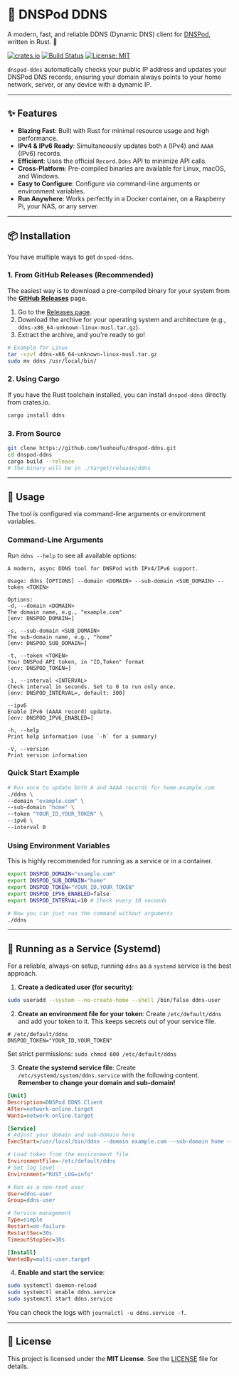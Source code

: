# 🚀 DNSPod DDNS

A modern, fast, and reliable DDNS (Dynamic DNS) client for [DNSPod](https://www.dnspod.cn/), written in Rust. 🦀

[![crates.io](https://img.shields.io/crates/v/ddns.svg)](https://crates.io/crates/ddns)
[![Build Status](https://github.com/luohoufu/dnspod-ddns/actions/workflows/ci.yml/badge.svg)](https://github.com/luohoufu/dnspod-ddns/actions/workflows/ci.yml)
[![License: MIT](https://img.shields.io/badge/License-MIT-yellow.svg)](https://opensource.org/licenses/MIT)

`dnspod-ddns` automatically checks your public IP address and updates your DNSPod DNS records, ensuring your domain always points to your home network, server, or any device with a dynamic IP.

---

## ✨ Features

- **Blazing Fast**: Built with Rust for minimal resource usage and high performance.
- **IPv4 & IPv6 Ready**: Simultaneously updates both `A` (IPv4) and `AAAA` (IPv6) records.
- **Efficient**: Uses the official `Record.Ddns` API to minimize API calls.
- **Cross-Platform**: Pre-compiled binaries are available for Linux, macOS, and Windows.
- **Easy to Configure**: Configure via command-line arguments or environment variables.
- **Run Anywhere**: Works perfectly in a Docker container, on a Raspberry Pi, your NAS, or any server.

---

## 📦 Installation

You have multiple ways to get `dnspod-ddns`.

### 1. From GitHub Releases (Recommended)

The easiest way is to download a pre-compiled binary for your system from the [**GitHub Releases**](https://github.com/luohoufu/dnspod-ddns/releases) page.

1. Go to the [Releases page](https://github.com/luohoufu/dnspod-ddns/releases).
2. Download the archive for your operating system and architecture (e.g., `ddns-x86_64-unknown-linux-musl.tar.gz`).
3. Extract the archive, and you're ready to go!

```bash
# Example for Linux
tar -xzvf ddns-x86_64-unknown-linux-musl.tar.gz
sudo mv ddns /usr/local/bin/
```

### 2. Using Cargo

If you have the Rust toolchain installed, you can install `dnspod-ddns` directly from crates.io.

```bash
cargo install ddns
```

### 3. From Source

```bash
git clone https://github.com/luohoufu/dnspod-ddns.git
cd dnspod-ddns
cargo build --release
# The binary will be in ./target/release/ddns
```

---

## 🚀 Usage

The tool is configured via command-line arguments or environment variables.

### Command-Line Arguments

Run `ddns --help` to see all available options:

```text
A modern, async DDNS tool for DNSPod with IPv4/IPv6 support.

Usage: ddns [OPTIONS] --domain <DOMAIN> --sub-domain <SUB_DOMAIN> --token <TOKEN>

Options:
-d, --domain <DOMAIN>
The domain name, e.g., "example.com"
[env: DNSPOD_DOMAIN=]

-s, --sub-domain <SUB_DOMAIN>
The sub-domain name, e.g., "home"
[env: DNSPOD_SUB_DOMAIN=]

-t, --token <TOKEN>
Your DNSPod API token, in "ID,Token" format
[env: DNSPOD_TOKEN=]

-i, --interval <INTERVAL>
Check interval in seconds. Set to 0 to run only once.
[env: DNSPOD_INTERVAL=, default: 300]

--ipv6
Enable IPv6 (AAAA record) update.
[env: DNSPOD_IPV6_ENABLED=]

-h, --help
Print help information (use `-h` for a summary)

-V, --version
Print version information
```

### Quick Start Example

```bash
# Run once to update both A and AAAA records for home.example.com
./ddns \
--domain "example.com" \
--sub-domain "home" \
--token "YOUR_ID,YOUR_TOKEN" \
--ipv6 \
--interval 0
```

### Using Environment Variables

This is highly recommended for running as a service or in a container.

```bash
export DNSPOD_DOMAIN="example.com"
export DNSPOD_SUB_DOMAIN="home"
export DNSPOD_TOKEN="YOUR_ID,YOUR_TOKEN"
export DNSPOD_IPV6_ENABLED=false
export DNSPOD_INTERVAL=10 # Check every 10 seconds

# Now you can just run the command without arguments
./ddns
```

---

## 🤖 Running as a Service (Systemd)

For a reliable, always-on setup, running `ddns` as a `systemd` service is the best approach.

1. **Create a dedicated user (for security)**:
```bash
sudo useradd --system --no-create-home --shell /bin/false ddns-user
```

2. **Create an environment file for your token**:
Create `/etc/default/ddns` and add your token to it. This keeps secrets out of your service file.
```
# /etc/default/ddns
DNSPOD_TOKEN="YOUR_ID,YOUR_TOKEN"
```
Set strict permissions: `sudo chmod 600 /etc/default/ddns`

3. **Create the systemd service file**:
Create `/etc/systemd/system/ddns.service` with the following content. **Remember to change your domain and sub-domain!**

```ini
[Unit]
Description=DNSPod DDNS Client
After=network-online.target
Wants=network-online.target

[Service]
# Adjust your domain and sub-domain here
ExecStart=/usr/local/bin/ddns --domain example.com --sub-domain home --ipv6

# Load token from the environment file
EnvironmentFile=-/etc/default/ddns
# Set log level
Environment="RUST_LOG=info"

# Run as a non-root user
User=ddns-user
Group=ddns-user

# Service management
Type=simple
Restart=on-failure
RestartSec=30s
TimeoutStopSec=30s

[Install]
WantedBy=multi-user.target
```

4. **Enable and start the service**:
```bash
sudo systemctl daemon-reload
sudo systemctl enable ddns.service
sudo systemctl start ddns.service
```

You can check the logs with `journalctl -u ddns.service -f`.

---

## 📄 License

This project is licensed under the **MIT License**. See the [LICENSE](LICENSE) file for details.